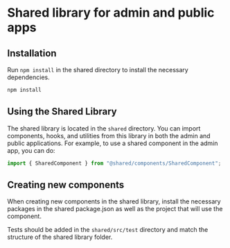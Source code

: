 # Shared library for admin and public apps

## Installation

Run `npm install` in the shared directory to install the necessary dependencies.

```bash
npm install
```

## Using the Shared Library

The shared library is located in the `shared` directory. You can import
components, hooks, and utilities from this library in both the admin and public
applications. For example, to use a shared component in the admin app, you can
do:

```typescript
import { SharedComponent } from "@shared/components/SharedComponent";
```

## Creating new components

When creating new components in the shared library, install the necessary
packages in the shared package.json as well as the project that will use the
component.

Tests should be added in the `shared/src/test` directory and match the structure
of the shared library folder.
